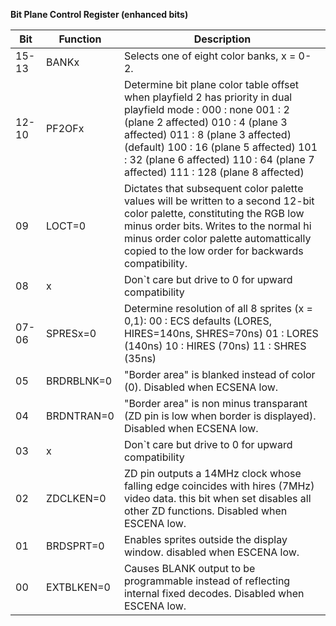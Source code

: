 **Bit Plane Control Register (enhanced bits)**

|Bit| Function| Description  |
|---|---|---  |
|15-13| BANKx| Selects one of eight color banks, x = 0-2.  |
|12-10| PF2OFx| Determine bit plane color table offset when playfield 2 has priority in dual playfield mode : 000 : none 001 : 2 (plane 2 affected) 010 : 4 (plane 3 affected) 011 : 8 (plane 3 affected) (default) 100 : 16 (plane 5 affected) 101 : 32 (plane 6 affected) 110 : 64 (plane 7 affected) 111 : 128 (plane 8 affected)  |
|09| LOCT=0| Dictates that subsequent color palette values will be written to a second 12-bit color palette, constituting the RGB low minus order bits. Writes to the normal hi minus order color palette automattically copied to the low order for backwards compatibility.  |
|08| x| Don`t care but drive to 0 for upward compatibility  |
|07-06| SPRESx=0| Determine resolution of all 8 sprites (x = 0,1): 00 : ECS defaults (LORES, HIRES=140ns, SHRES=70ns) 01 : LORES (140ns) 10 : HIRES (70ns) 11 : SHRES (35ns)  |
|05| BRDRBLNK=0| "Border area" is blanked instead of color (0). Disabled when ECSENA low.  |
|04| BRDNTRAN=0| "Border area" is non minus transparant (ZD pin is low when border is displayed). Disabled when ECSENA low.  |
|03| x| Don`t care but drive to 0 for upward compatibility  |
|02| ZDCLKEN=0| ZD pin outputs a 14MHz clock whose falling edge coincides with hires (7MHz) video data. this bit when set disables all other ZD functions. Disabled when ESCENA low.  |
|01| BRDSPRT=0| Enables sprites outside the display window. disabled when ESCENA low.  |
|00| EXTBLKEN=0| Causes BLANK output to be programmable instead of reflecting internal fixed decodes. Disabled when ESCENA low.|

